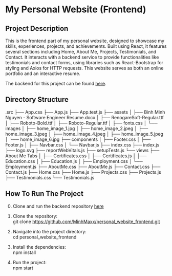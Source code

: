 # My Personal Website (Frontend)

## Project Description

This is the frontend part of my personal website, designed to showcase my skills, experiences, projects, and achievements. Built using React, it features several sections including Home, About Me, Projects, Testimonials, and Contact. It interacts with a backend service to provide functionalities like testimonials and contact forms, using libraries such as React-Bootstrap for styling and Axios for HTTP requests. This website serves as both an online portfolio and an interactive resume.

The backend for this project can be found [here](https://github.com/MinhMaxx/personal_website_backend).

## Directory Structure

.src
├── App.css
├── App.js
├── App.test.js
├── assets
│ ├── Binh Minh Nguyen - Software Engineer Resume.docx
│ ├── RenogareSoft-Regular.ttf
│ ├── Roboto-Bold.ttf
│ ├── Roboto-Regular.ttf
│ ├── fonts.css
│ └── images
│ ├── home_image_1.jpg
│ ├── home_image_2.jpeg
│ ├── home_image_3.jpeg
│ ├── home_image_4.jpeg
│ ├── home_image_5.jpeg
│ └── home_image_6.jpg
├── components
│ ├── Footer.css
│ ├── Footer.js
│ ├── Navbar.css
│ └── Navbar.js
├── index.css
├── index.js
├── logo.svg
├── reportWebVitals.js
├── setupTests.js
└── views
├── About Me Tabs
│ ├── Certificates.css
│ ├── Certificates.js
│ ├── Education.css
│ ├── Education.js
│ ├── Employment.css
│ └── Employment.js
├── AboutMe.css
├── AboutMe.js
├── Contact.css
├── Contact.js
├── Home.css
├── Home.js
├── Projects.css
├── Projects.js
├── Testimonials.css
└── Testimonials.js

## How To Run The Project

0. Clone and run the backend repository [here](https://github.com/MinhMaxx/personal_website_backend)

1. Clone the repository:  
   git clone https://github.com/MinhMaxx/personal_website_frontend.git

2. Navigate into the project directory:  
   cd personal_website_frontend

3. Install the dependencies:  
   npm install

4. Run the project:  
   npm start

